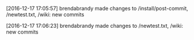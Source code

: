[2016-12-17 17:05:57] brendabrandy made changes to /install/post-commit, /newtest.txt, /wiki: new commits

[comment]: <> (This is a comment)

[2016-12-17 17:06:23] brendabrandy made changes to /newtest.txt, /wiki: new commits


